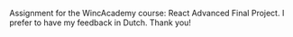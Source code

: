 Assignment for the WincAcademy course: React Advanced Final Project. I prefer to have my feedback in Dutch. Thank you!
